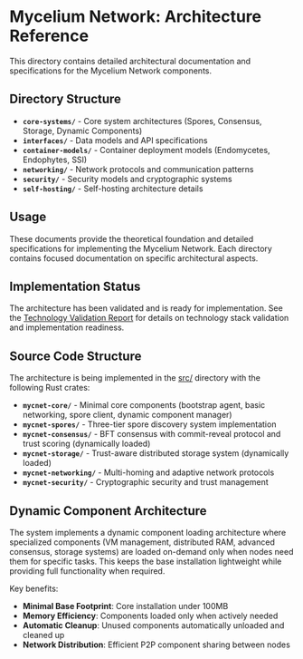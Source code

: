 # Mycelium Network: Architecture Reference

This directory contains detailed architectural documentation and specifications for the Mycelium Network components.

## Directory Structure

- **`core-systems/`** - Core system architectures (Spores, Consensus, Storage, Dynamic Components)
- **`interfaces/`** - Data models and API specifications
- **`container-models/`** - Container deployment models (Endomycetes, Endophytes, SSI)
- **`networking/`** - Network protocols and communication patterns
- **`security/`** - Security models and cryptographic systems
- **`self-hosting/`** - Self-hosting architecture details

## Usage

These documents provide the theoretical foundation and detailed specifications for implementing the Mycelium Network. Each directory contains focused documentation on specific architectural aspects.

## Implementation Status

The architecture has been validated and is ready for implementation. See the [Technology Validation Report](../documentation/validation-status/technology-validation.md) for details on technology stack validation and implementation readiness.

## Source Code Structure

The architecture is being implemented in the [src/](../../../src/) directory with the following Rust crates:

- **`mycnet-core/`** - Minimal core components (bootstrap agent, basic networking, spore client, dynamic component manager)
- **`mycnet-spores/`** - Three-tier spore discovery system implementation
- **`mycnet-consensus/`** - BFT consensus with commit-reveal protocol and trust scoring (dynamically loaded)
- **`mycnet-storage/`** - Trust-aware distributed storage system (dynamically loaded)
- **`mycnet-networking/`** - Multi-homing and adaptive network protocols
- **`mycnet-security/`** - Cryptographic security and trust management

## Dynamic Component Architecture

The system implements a dynamic component loading architecture where specialized components (VM management, distributed RAM, advanced consensus, storage systems) are loaded on-demand only when nodes need them for specific tasks. This keeps the base installation lightweight while providing full functionality when required.

Key benefits:
- **Minimal Base Footprint**: Core installation under 100MB
- **Memory Efficiency**: Components loaded only when actively needed
- **Automatic Cleanup**: Unused components automatically unloaded and cleaned up
- **Network Distribution**: Efficient P2P component sharing between nodes